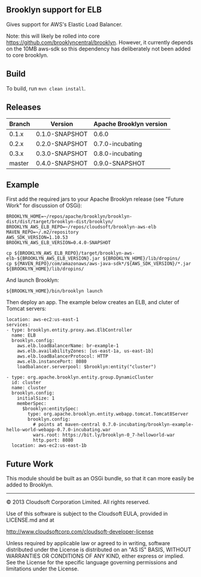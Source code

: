 Brooklyn support for ELB
------------------------

Gives support for AWS's Elastic Load Balancer.

Note: this will likely be rolled into core https://github.com/brooklyncentral/brooklyn.
However, it currently depends on the 10MB aws-sdk so this dependency has deliberately not 
been added to core brooklyn.


## Build

To build, run `mvn clean install`.


## Releases

| Branch  | Version        | Apache Brooklyn version |
| --------|----------------|-------------------------|
| 0.1.x   | 0.1.0-SNAPSHOT | 0.6.0                   |
| 0.2.x   | 0.2.0-SNAPSHOT | 0.7.0-incubating        |
| 0.3.x   | 0.3.0-SNAPSHOT | 0.8.0-incubating        |
| master  | 0.4.0-SNAPSHOT | 0.9.0-SNAPSHOT          |


## Example

First add the required jars to your Apache Brooklyn release (see "Future Work" for discussion 
of OSGi): 

    BROOKLYN_HOME=~/repos/apache/brooklyn/brooklyn-dist/dist/target/brooklyn-dist/brooklyn/
    BROOKLYN_AWS_ELB_REPO=~/repos/cloudsoft/brooklyn-aws-elb
    MAVEN_REPO=~/.m2/repository
    AWS_SDK_VERSION=1.10.53
    BROOKLYN_AWS_ELB_VERSION=0.4.0-SNAPSHOT
    
    cp ${BROOKLYN_AWS_ELB_REPO}/target/brooklyn-aws-elb-${BROOKLYN_AWS_ELB_VERSION}.jar ${BROOKLYN_HOME}/lib/dropins/
    cp ${MAVEN_REPO}/com/amazonaws/aws-java-sdk*/${AWS_SDK_VERSION}/*.jar ${BROOKLYN_HOME}/lib/dropins/

And launch Brooklyn:

    ${BROOKLYN_HOME}/bin/brooklyn launch

Then deploy an app. The example below creates an ELB, and cluter of Tomcat servers:

    location: aws-ec2:us-east-1
    services:
    - type: brooklyn.entity.proxy.aws.ElbController
      name: ELB
      brooklyn.config:
        aws.elb.loadBalancerName: br-example-1
        aws.elb.availabilityZones: [us-east-1a, us-east-1b]
        aws.elb.loadBalancerProtocol: HTTP
        aws.elb.instancePort: 8080
        loadbalancer.serverpool: $brooklyn:entity("cluster")
    
    - type: org.apache.brooklyn.entity.group.DynamicCluster
      id: cluster
      name: cluster
      brooklyn.config:
        initialSize: 1
        memberSpec:
          $brooklyn:entitySpec:
            type: org.apache.brooklyn.entity.webapp.tomcat.Tomcat8Server
            brooklyn.config:
              # points at maven-central 0.7.0-incubating/brooklyn-example-hello-world-webapp-0.7.0-incubating.war
              wars.root: https://bit.ly/brooklyn-0_7-helloworld-war
              http.port: 8080
      location: aws-ec2:us-east-1b


## Future Work

This module should be built as an OSGi bundle, so that it can more easily be added to Brooklyn.

----

© 2013 Cloudsoft Corporation Limited. All rights reserved.

Use of this software is subject to the Cloudsoft EULA, provided in LICENSE.md and at 

http://www.cloudsoftcorp.com/cloudsoft-developer-license

Unless required by applicable law or agreed to in writing, software distributed under the License is distributed on an "AS IS" BASIS, WITHOUT WARRANTIES OR CONDITIONS OF ANY KIND, either express or implied. See the License for the specific language governing permissions and limitations under the License.
